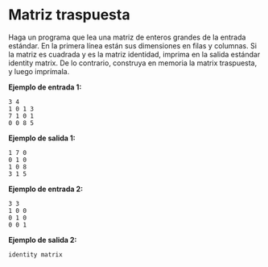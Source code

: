 # Matriz traspuesta
Haga un programa que lea una matriz de enteros grandes de la entrada estándar. En la primera línea están sus dimensiones en filas y columnas. Si la matriz es cuadrada y es la matriz identidad, imprima en la salida estándar identity matrix. De lo contrario, construya en memoria la matrix traspuesta, y luego imprímala.

**Ejemplo de entrada 1:**
```
3 4
1 0 1 3
7 1 0 1
0 0 8 5
```
**Ejemplo de salida 1:**
```
1 7 0
0 1 0
1 0 8
3 1 5
```
**Ejemplo de entrada 2:**
```
3 3
1 0 0
0 1 0
0 0 1
```
**Ejemplo de salida 2:**


```
identity matrix
```